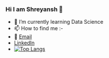 ### Hi I am Shreyansh 👋
- 🌱 I’m currently learning Data Science
- 📫 How to find me :-
- :office: [Email](shreyanshgupta208@gmsil.com)
- [LinkedIn](https://www.linkedin.com/in/shrey208/)
- [![Top Langs](https://github-readme-stats.vercel.app/api/top-langs/?username=shrey208)](https://github.com/shrey208ub-readme-stats)
<!--
**Shrey208/Shrey208** is a ✨ _special_ ✨ repository because its `README.md` (this file) appears on your GitHub profile.

Here are some ideas to get you started:

- 🔭 I’m currently working on ...
- 🌱 I’m currently learning Data Science
- 👯 I’m looking to collaborate on ...
- 🤔 I’m looking for help with ...
- 💬 Ask me about ...
- 😄 Pronouns: ...
- ⚡ Fun fact: ...
-->
